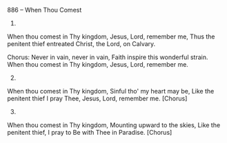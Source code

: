 886 – When Thou Comest


1.
When thou comest in Thy kingdom,
Jesus, Lord, remember me,
Thus the penitent thief entreated 
Christ, the Lord, on Calvary.

Chorus:
Never in vain, never in vain,
Faith inspire this wonderful strain.
When thou comest in Thy kingdom,
Jesus, Lord, remember me.

2.
When thou comest in Thy kingdom,
Sinful tho' my heart may be,
Like the penitent thief I pray Thee,
Jesus, Lord, remember me.  [Chorus]

3.
When thou comest in Thy kingdom,
Mounting upward to the skies,
Like the penitent thief, I pray to
Be with Thee in Paradise.  [Chorus]
